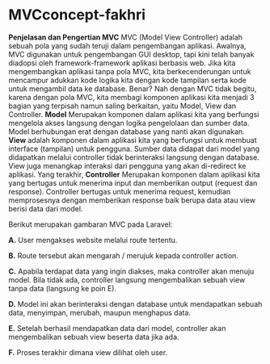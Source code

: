 # MVCconcept-fakhri
**Penjelasan dan Pengertian MVC**
MVC (Model View Controller) adalah sebuah pola yang sudah teruji dalam pengembangan aplikasi. Awalnya, MVC digunakan untuk pengembangan GUI desktop, tapi kini telah banyak diadopsi oleh framework-framework aplikasi berbasis web. Jika kita mengembangkan aplikasi tanpa pola MVC, kita berkecenderungan untuk mencampur adukkan kode logika kita dengan kode tampilan serta kode untuk mengambil data ke database. Benar? Nah dengan MVC tidak begitu, karena dengan pola MVC, kita membagi komponen aplikasi kita menjadi 3 bagian yang terpisah namun saling berkaitan, yaitu Model, View dan Controller. **Model** Merupakan komponen dalam aplikasi kita yang berfungsi mengelola akses langsung dengan logika pengelolaan dan sumber data. Model berhubungan erat dengan database yang nanti akan digunakan. **View** adalah komponen dalam aplikasi kita yang berfungsi untuk membuat interface (tampilan) untuk pengguna. Sumber data didapat dari model yang didapatkan melalui controller tidak berinteraksi langsung dengan database. View juga menangkap interaksi dari pengguna yang akan di-redirect ke aplikasi. Yang terakhir, **Controller** Merupakan komponen dalam aplikasi kita yang bertugas untuk menerima input dan memberikan output (request dan response). Controller bertugas untuk menerima request, kemudian memprosesnya dengan memberikan response baik berupa data atau view berisi data dari model.

Berikut merupakan gambaran MVC pada Laravel:

**A.** User mengakses website melalui route tertentu.

**B.** Route tersebut akan mengarah / merujuk kepada controller action.

**C.** Apabila terdapat data yang ingin diakses, maka controller akan menuju model. Bila tidak ada, controller langsung mengembalikan 
       sebuah view tanpa data (langsung ke poin E).

**D.** Model ini akan berinteraksi dengan database untuk mendapatkan sebuah data, menyimpan, merubah, maupun menghapus data.

**E.** Setelah berhasil mendapatkan data dari model, controller akan mengembalikan sebuah view beserta data jika ada.

**F.** Proses terakhir dimana view dilihat oleh user.
